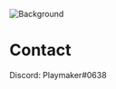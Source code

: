 ![Background](https://cdn.discordapp.com/attachments/825477528357568523/1002127421232926791/background.jpg)

# Contact
Discord: Playmaker#0638
